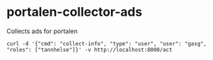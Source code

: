 # portalen-collector-ads
Collects ads for portalen


```
curl -d '{"cmd": "collect-info", "type": "user", "user": "gasg", "roles": ["tannhelse"]}' -v http://localhost:8000/act
```
